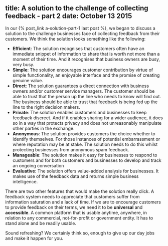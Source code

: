 title: A solution to the challenge of collecting feedback - part 2
date: October 13 2015
---
In our {% post_link a-solution-part-1 last post %}, we began to discuss a solution to the challenge businesses face of collecting feedback from their customers. We think the solution looks something like the following:

- **Efficient**: The solution recognises that customers often have an immediate snippet of information to share that is worth not more than a moment of their time.  And it recognises that business owners are busy, very busy.
- **Simple**: The solution encourages customer contribution by virtue of simple functionality, an enjoyable interface and the promise of creating genuine value.
- **Direct**: The solution guarantees a direct connection with business owners and/or customer service managers.  The customer should be able to trust that the person up the line who needs to know will find out.  The business should be able to trust that feedback is being fed up the line to the right decision makers.
- **Private**: The solution enables customers and businesses to keep feedback discreet.  And if it enables sharing for a wider audience, it does so in a way that protects privacy and does not unreasonably manipulate other parties in the exchange.
- **Anonymous**: The solution provides customers the choice whether to identify themselves. For those instances of potential embarrassment or where reputation may be at stake. The solution needs to do this whilst protecting businesses from anonymous spam feedback.
- **Manageable**: The solution makes it easy for businesses to respond to customers and for both customers and businesses to develop and track an ongoing conversation
- **Evaluative**:  The solution offers value-added analysis for businesses. It makes use of the feedback data and returns simple business intelligence.

There are two other features that would make the solution really click. A feedback system needs to appreciate that customers suffer from information saturation and a lack of time. If we are to encourage customers to provide feedback on their terms, we need it to be **universal** and **accessible**. A common platform that is usable anytime, anywhere, in relation to any commercial, not-for-profit or government entity. It has to stand alone and be readily usable.

Sound refreshing? We certainly think so, enough to give up our day jobs and make it happen for you.
